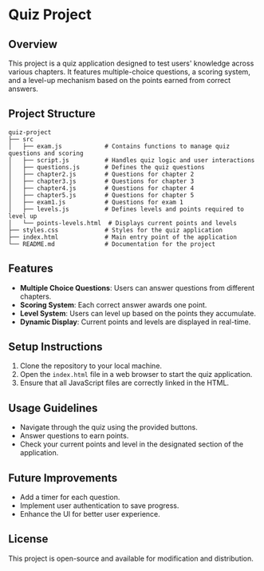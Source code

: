 # Quiz Project

## Overview
This project is a quiz application designed to test users' knowledge across various chapters. It features multiple-choice questions, a scoring system, and a level-up mechanism based on the points earned from correct answers.

## Project Structure
```
quiz-project
├── src
│   ├── exam.js            # Contains functions to manage quiz questions and scoring
│   ├── script.js          # Handles quiz logic and user interactions
│   ├── questions.js       # Defines the quiz questions
│   ├── chapter2.js        # Questions for chapter 2
│   ├── chapter3.js        # Questions for chapter 3
│   ├── chapter4.js        # Questions for chapter 4
│   ├── chapter5.js        # Questions for chapter 5
│   ├── exam1.js           # Questions for exam 1
│   ├── levels.js          # Defines levels and points required to level up
│   └── points-levels.html  # Displays current points and levels
├── styles.css             # Styles for the quiz application
├── index.html             # Main entry point of the application
└── README.md              # Documentation for the project
```

## Features
- **Multiple Choice Questions**: Users can answer questions from different chapters.
- **Scoring System**: Each correct answer awards one point.
- **Level System**: Users can level up based on the points they accumulate.
- **Dynamic Display**: Current points and levels are displayed in real-time.

## Setup Instructions
1. Clone the repository to your local machine.
2. Open the `index.html` file in a web browser to start the quiz application.
3. Ensure that all JavaScript files are correctly linked in the HTML.

## Usage Guidelines
- Navigate through the quiz using the provided buttons.
- Answer questions to earn points.
- Check your current points and level in the designated section of the application.

## Future Improvements
- Add a timer for each question.
- Implement user authentication to save progress.
- Enhance the UI for better user experience.

## License
This project is open-source and available for modification and distribution.